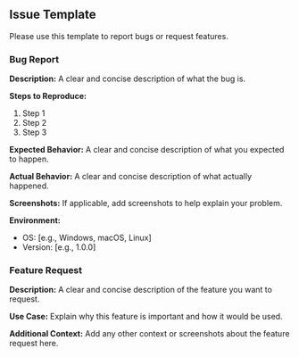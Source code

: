 ## Issue Template

Please use this template to report bugs or request features. 

### Bug Report

**Description:**
A clear and concise description of what the bug is.

**Steps to Reproduce:**
1. Step 1
2. Step 2
3. Step 3

**Expected Behavior:**
A clear and concise description of what you expected to happen.

**Actual Behavior:**
A clear and concise description of what actually happened.

**Screenshots:**
If applicable, add screenshots to help explain your problem.

**Environment:**
- OS: [e.g., Windows, macOS, Linux]
- Version: [e.g., 1.0.0]

### Feature Request

**Description:**
A clear and concise description of the feature you want to request.

**Use Case:**
Explain why this feature is important and how it would be used.

**Additional Context:**
Add any other context or screenshots about the feature request here.